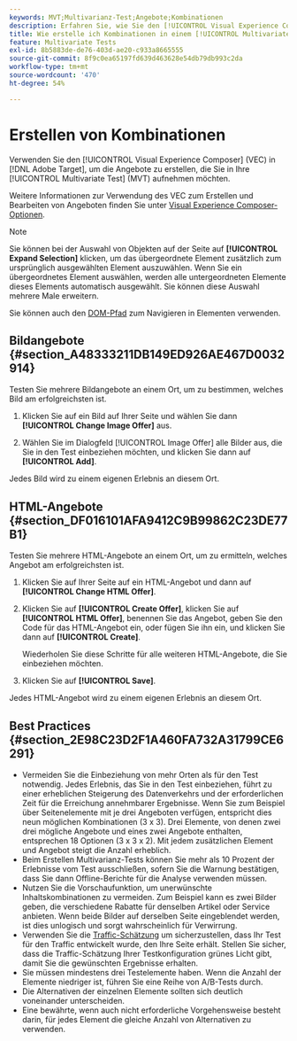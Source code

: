 ```yaml
---
keywords: MVT;Multivarianz-Test;Angebote;Kombinationen
description: Erfahren Sie, wie Sie den [!UICONTROL Visual Experience Composer] (VEC) in Adobe [!DNL Target]  verwenden, um die Angebote zu erstellen, die Sie in Ihr [!UICONTROL Multivariate Test] (MVT) aufnehmen möchten.
title: Wie erstelle ich Kombinationen in einem [!UICONTROL Multivariate Test] (MVT)?
feature: Multivariate Tests
exl-id: 8b5883de-de76-403d-ae20-c933a8665555
source-git-commit: 8f9c0ea65197fd639d463628e54db79db993c2da
workflow-type: tm+mt
source-wordcount: '470'
ht-degree: 54%

---
```


# Erstellen von Kombinationen

Verwenden Sie den [!UICONTROL Visual Experience Composer] (VEC) in [!DNL Adobe Target], um die Angebote zu erstellen, die Sie in Ihre [!UICONTROL Multivariate Test] (MVT) aufnehmen möchten.

Weitere Informationen zur Verwendung des VEC zum Erstellen und Bearbeiten von Angeboten finden Sie unter [Visual Experience Composer-Optionen](/help/main/c-experiences/c-visual-experience-composer/viztarget-options.md).

>[!NOTE]
>
>Sie können bei der Auswahl von Objekten auf der Seite auf **[!UICONTROL Expand Selection]** klicken, um das übergeordnete Element zusätzlich zum ursprünglich ausgewählten Element auszuwählen. Wenn Sie ein übergeordnetes Element auswählen, werden alle untergeordneten Elemente dieses Elements automatisch ausgewählt. Sie können diese Auswahl mehrere Male erweitern.
>
>Sie können auch den [DOM-Pfad](/help/main/c-experiences/c-visual-experience-composer/viztarget-options.md#dom-path) zum Navigieren in Elementen verwenden.

## Bildangebote  {#section_A48333211DB149ED926AE467D0032914}

Testen Sie mehrere Bildangebote an einem Ort, um zu bestimmen, welches Bild am erfolgreichsten ist.

1. Klicken Sie auf ein Bild auf Ihrer Seite und wählen Sie dann **[!UICONTROL Change Image Offer]** aus.

1. Wählen Sie im Dialogfeld [!UICONTROL Image Offer] alle Bilder aus, die Sie in den Test einbeziehen möchten, und klicken Sie dann auf **[!UICONTROL Add]**.

Jedes Bild wird zu einem eigenen Erlebnis an diesem Ort.

## HTML-Angebote  {#section_DF016101AFA9412C9B99862C23DE77B1}

Testen Sie mehrere HTML-Angebote an einem Ort, um zu ermitteln, welches Angebot am erfolgreichsten ist.

1. Klicken Sie auf Ihrer Seite auf ein HTML-Angebot und dann auf **[!UICONTROL Change HTML Offer]**.

1. Klicken Sie auf **[!UICONTROL Create Offer]**, klicken Sie auf **[!UICONTROL HTML Offer]**, benennen Sie das Angebot, geben Sie den Code für das HTML-Angebot ein, oder fügen Sie ihn ein, und klicken Sie dann auf **[!UICONTROL Create]**.

   Wiederholen Sie diese Schritte für alle weiteren HTML-Angebote, die Sie einbeziehen möchten.

1. Klicken Sie auf **[!UICONTROL Save]**.

Jedes HTML-Angebot wird zu einem eigenen Erlebnis an diesem Ort.

## Best Practices   {#section_2E98C23D2F1A460FA732A31799CE6291}

* Vermeiden Sie die Einbeziehung von mehr Orten als für den Test notwendig. Jedes Erlebnis, das Sie in den Test einbeziehen, führt zu einer erheblichen Steigerung des Datenverkehrs und der erforderlichen Zeit für die Erreichung annehmbarer Ergebnisse. Wenn Sie zum Beispiel über Seitenelemente mit je drei Angeboten verfügen, entspricht dies neun möglichen Kombinationen (3 x 3). Drei Elemente, von denen zwei drei mögliche Angebote und eines zwei Angebote enthalten, entsprechen 18 Optionen (3 x 3 x 2). Mit jedem zusätzlichen Element und Angebot steigt die Anzahl erheblich.
* Beim Erstellen Multivarianz-Tests können Sie mehr als 10 Prozent der Erlebnisse vom Test ausschließen, sofern Sie die Warnung bestätigen, dass Sie dann Offline-Berichte für die Analyse verwenden müssen.
* Nutzen Sie die Vorschaufunktion, um unerwünschte Inhaltskombinationen zu vermeiden. Zum Beispiel kann es zwei Bilder geben, die verschiedene Rabatte für denselben Artikel oder Service anbieten. Wenn beide Bilder auf derselben Seite eingeblendet werden, ist dies unlogisch und sorgt wahrscheinlich für Verwirrung.
* Verwenden Sie die [Traffic-Schätzung](/help/main/c-activities/c-multivariate-testing/t-create-multivariate-test/traffic-estimator.md) um sicherzustellen, dass Ihr Test für den Traffic entwickelt wurde, den Ihre Seite erhält. Stellen Sie sicher, dass die Traffic-Schätzung Ihrer Testkonfiguration grünes Licht gibt, damit Sie die gewünschten Ergebnisse erhalten.
* Sie müssen mindestens drei Testelemente haben. Wenn die Anzahl der Elemente niedriger ist, führen Sie eine Reihe von A/B-Tests durch.
* Die Alternativen der einzelnen Elemente sollten sich deutlich voneinander unterscheiden.
* Eine bewährte, wenn auch nicht erforderliche Vorgehensweise besteht darin, für jedes Element die gleiche Anzahl von Alternativen zu verwenden.
